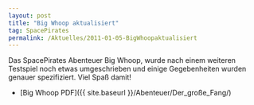 ```yaml
---
layout: post
title: "Big Whoop aktualisiert"
tag: SpacePirates
permalink: /Aktuelles/2011-01-05-BigWhoopaktualisiert
---
```



Das SpacePirates Abenteuer Big Whoop, wurde nach einem weiteren Testspiel noch etwas umgeschrieben und einige Gegebenheiten wurden genauer spezifiziert. Viel Spaß damit!

- [Big Whoop PDF]({{ site.baseurl }}/Abenteuer/Der_große_Fang/)
